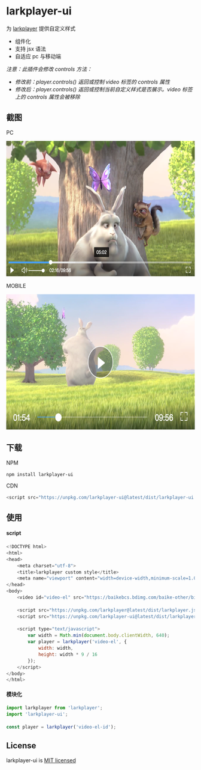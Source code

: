 # larkplayer-ui

为 [larkplayer](https://github.com/dblate/larkplayer) 提供自定义样式

* 组件化
* 支持 jsx 语法
* 自适应 pc 与移动端

*注意：此插件会修改 controls 方法：*

* *修改前：player.controls() 返回或控制 video 标签的 controls 属性*
* *修改后：player.controls() 返回或控制当前自定义样式是否展示。video 标签上的 controls 属性会被移除*

## 截图

PC

<img src="./screenshots/larkplayer-pc.png" width="640" height="360" />

MOBILE

<img src="./screenshots/larkplayer-mobile.png" width="640" height="360" />

## 下载

NPM

```shell
npm install larkplayer-ui
```

CDN

```javascript
<script src="https://unpkg.com/larkplayer-ui@latest/dist/larkplayer-ui.js"></script>
```

## 使用


#### script

```javascript
<!DOCTYPE html>
<html>
<head>
    <meta charset="utf-8">
    <title>larkplayer custom style</title>
    <meta name="viewport" content="width=device-width,minimum-scale=1.0,maximum-scale=1.0,initial-scale=1.0,user-scalable=no">
</head>
<body>
    <video id="video-el" src="https://baikebcs.bdimg.com/baike-other/big-buck-bunny.mp4"></video>

    <script src="https://unpkg.com/larkplayer@latest/dist/larkplayer.js"></script>
    <script src="https://unpkg.com/larkplayer-ui@latest/dist/larkplayer-ui.js"></script>

    <script type="text/javascript">
        var width = Math.min(document.body.clientWidth, 640);
        var player = larkplayer('video-el', {
            width: width,
            height: width * 9 / 16
        });
    </script>
</body>
</html>
```

#### 模块化

```javascript
import larkplayer from 'larkplayer';
import 'larkplayer-ui';

const player = larkplayer('video-el-id');
```

## License

larkplayer-ui is [MIT licensed](./LICENSE)
